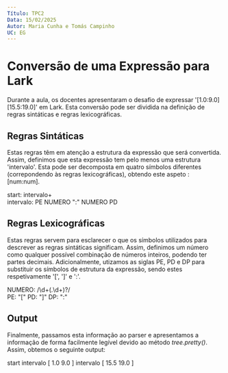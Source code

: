 ```yaml
---
Título: TPC2
Data: 15/02/2025
Autor: Maria Cunha e Tomás Campinho
UC: EG
---
```

# Conversão de uma Expressão para Lark

Durante a aula, os docentes apresentaram o desafio de expressar '[1.0:9.0][15.5:19.0]' em Lark.
Esta conversão pode ser dividida na definição de regras sintáticas e regras lexicográficas.

## Regras Sintáticas
Estas regras têm em atenção a estrutura da expressão que será convertida. Assim, definimos que esta expressão tem pelo menos uma estrutura 'intervalo'. Esta pode ser decomposta em quatro símbolos diferentes (correpondendo às regras lexicográficas), obtendo este aspeto : [num:num].

start: intervalo+        
intervalo: PE NUMERO ":" NUMERO PD   

## Regras Lexicográficas
Estas regras servem para esclarecer o que os símbolos utilizados para descrever as regras sintáticas significam. Assim, definimos um número como qualquer possível combinação de números inteiros, podendo ter partes decimais. Adicionalmente, utizamos as siglas PE, PD e DP para substituir os símbolos de estrutura da expressão, sendo estes respetivamente '[', ']' e ':'.

NUMERO: /\d+(\.\d+)?/   
PE: "["
PD: "]"
DP: ":"

## Output
Finalmente, passamos esta informação ao parser e apresentamos a informação de forma facilmente legível devido ao método _tree.pretty()_.
Assim, obtemos o seguinte output:

start
  intervalo
    [
    1.0
    9.0
    ]
  intervalo
    [
    15.5
    19.0
    ]

